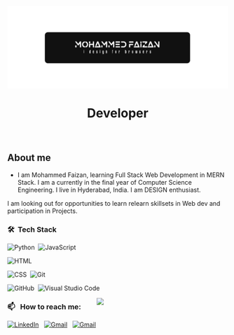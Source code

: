 
### <img src="logo.png" width='1000' align="center"/>
<h1 align = "center">Developer</h1>

### &nbsp; <h2 >About me</h1>

 - I am Mohammed Faizan, learning Full Stack Web Development in MERN Stack. I am a currently in the final year of Computer Science Engineering. I live in Hyderabad, India. I am DESIGN enthusiast.
 

I am looking out for opportunities to learn relearn skillsets in Web dev and participation in Projects.



### 🛠 &nbsp;Tech Stack

![Python](https://img.shields.io/badge/-Python-05122A?style=flat&logo=python)&nbsp;
![JavaScript](https://img.shields.io/badge/-JavaScript-05122A?style=flat&logo=javascript)&nbsp;

![HTML](https://img.shields.io/badge/-HTML-05122A?style=flat&logo=HTML5)&nbsp;

![CSS](https://img.shields.io/badge/-CSS-05122A?style=flat&logo=CSS3&logoColor=1572B6)&nbsp;
![Git](https://img.shields.io/badge/-Git-05122A?style=flat&logo=git)&nbsp;

![GitHub](https://img.shields.io/badge/-GitHub-05122A?style=flat&logo=github)&nbsp;
![Visual Studio Code](https://img.shields.io/badge/-Visual%20Studio%20Code-05122A?style=flat&logo=visual-studio-code&logoColor=007ACC)&nbsp;

<img src="https://api.daily.dev/devcards/b6664f435dc943cbae73b0c5b96dd48b.png?r=zq0" width='300' align="right"/>

### 📫 &nbsp; How to reach me:


<a href="https://www.linkedin.com/in/mohammed-faizan-8390931aa/"><img alt="LinkedIn" src="https://img.shields.io/badge/linkedin%20-%230077B5.svg?&style=flat&logo=linkedin&logoColor=white"/></a> &nbsp;
<a href="mailto:mohddfaizan@gmail.com"><img alt="Gmail" src="https://img.shields.io/badge/Gmail-D14836?style=flat&logo=gmail&logoColor=white" /></a> &nbsp;
<a href="mailto:faizanoic.com@gmail.com"><img alt="Gmail" src="https://img.shields.io/badge/Gmail-D14836?style=flat&logo=gmail&logoColor=white" /></a> &nbsp;
